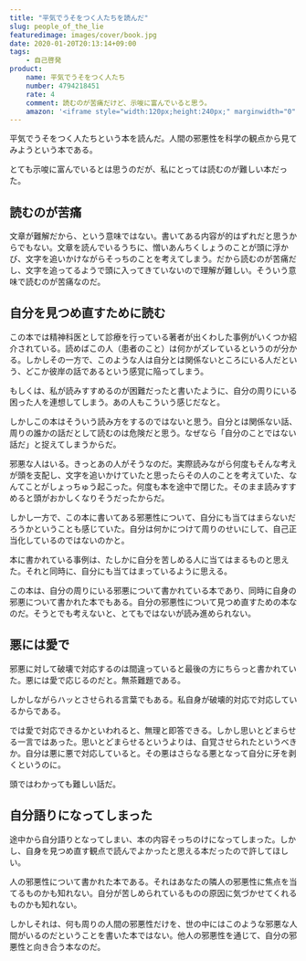 ```yaml
---
title: "平気でうそをつく人たちを読んだ"
slug: people_of_the_lie
featuredimage: images/cover/book.jpg
date: 2020-01-20T20:13:14+09:00
tags:
    - 自己啓発
product:
    name: 平気でうそをつく人たち
    number: 4794218451
    rate: 4
    comment: 読むのが苦痛だけど、示唆に富んでいると思う。
    amazon: '<iframe style="width:120px;height:240px;" marginwidth="0" marginheight="0" scrolling="no" frameborder="0" src="//rcm-fe.amazon-adsystem.com/e/cm?lt1=_blank&bc1=000000&IS2=1&bg1=FFFFFF&fc1=000000&lc1=0000FF&t=illusionspace-22&language=ja_JP&o=9&p=8&l=as4&m=amazon&f=ifr&ref=as_ss_li_til&asins=B01CHC7236&linkId=63fce746ba77b3708b09bf2a3c1c00ae"></iframe>'
---
```


平気でうそをつく人たちという本を読んだ。人間の邪悪性を科学の観点から見てみようという本である。

とても示唆に富んでいるとは思うのだが、私にとっては読むのが難しい本だった。

<!--more-->

## 読むのが苦痛

文章が難解だから、という意味ではない。書いてある内容が的はずれだと思うからでもない。文章を読んでいるうちに、憎いあんちくしょうのことが頭に浮かび、文字を追いかけながらそっちのことを考えてしまう。だから読むのが苦痛だし、文字を追ってるようで頭に入ってきていないので理解が難しい。そういう意味で読むのが苦痛なのだ。

## 自分を見つめ直すために読む

この本では精神科医として診療を行っている著者が出くわした事例がいくつか紹介されている。読めばこの人（患者のこと）は何かがズレているというのが分かる。しかしその一方で、このような人は自分とは関係ないところにいる人だという、どこか彼岸の話であるという感覚に陥ってしまう。

もしくは、私が読みすすめるのが困難だったと書いたように、自分の周りにいる困った人を連想してしまう。あの人もこういう感じだなと。

しかしこの本はそういう読み方をするのではないと思う。自分とは関係ない話、周りの誰かの話だとして読むのは危険だと思う。なぜなら「自分のことではない話だ」と捉えてしまうからだ。

邪悪な人はいる。きっとあの人がそうなのだ。実際読みながら何度もそんな考えが頭を支配し、文字を追いかけていたと思ったらその人のことを考えていた、なんてことがしょっちゅう起こった。何度も本を途中で閉じた。そのまま読みすすめると頭がおかしくなりそうだったからだ。

しかし一方で、この本に書いてある邪悪性について、自分にも当てはまらないだろうかということも感じていた。自分は何かにつけて周りのせいにして、自己正当化しているのではないのかと。

本に書かれている事例は、たしかに自分を苦しめる人に当てはまるものと思えた。それと同時に、自分にも当てはまっているように思える。

この本は、自分の周りにいる邪悪について書かれている本であり、同時に自身の邪悪について書かれた本でもある。自分の邪悪性について見つめ直すための本なのだ。そうとでも考えないと、とてもではないが読み進められない。

## 悪には愛で

邪悪に対して破壊で対応するのは間違っていると最後の方にちらっと書かれていた。悪には愛で応じるのだと。無茶難題である。

しかしながらハッとさせられる言葉でもある。私自身が破壊的対応で対応しているからである。

では愛で対応できるかといわれると、無理と即答できる。しかし思いとどまらせる一言ではあった。思いとどまらせるというよりは、自覚させられたというべきか。自分は悪に悪で対応していると。その悪はさらなる悪となって自分に牙を剥くというのに。

頭ではわかっても難しい話だ。

## 自分語りになってしまった

途中から自分語りとなってしまい、本の内容そっちのけになってしまった。しかし、自身を見つめ直す観点で読んでよかったと思える本だったので許してほしい。

人の邪悪性について書かれた本である。それはあなたの隣人の邪悪性に焦点を当てるものかも知れない。自分が苦しめられているものの原因に気づかせてくれるものかも知れない。

しかしそれは、何も周りの人間の邪悪性だけを、世の中にはこのような邪悪な人間がいるのだということを書いた本ではない。他人の邪悪性を通じて、自分の邪悪性と向き合う本なのだ。